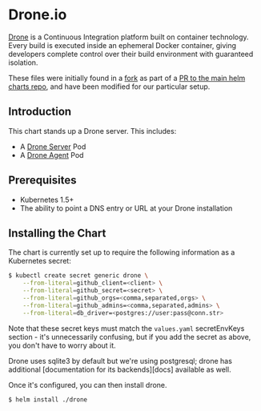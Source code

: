 # Drone.io

[Drone](http://readme.drone.io/) is a Continuous Integration platform
built on container technology. Every build is executed inside an
ephemeral Docker container, giving developers complete control over
their build environment with guaranteed isolation.

These files were initially found in a [fork][] as part of a
[PR to the main helm charts repo][pr], and have been modified for our
particular setup.

## Introduction

This chart stands up a Drone server. This includes:

- A [Drone Server][installation] Pod
- A [Drone Agent][installation] Pod

## Prerequisites

- Kubernetes 1.5+
- The ability to point a DNS entry or URL at your Drone installation

## Installing the Chart

The chart is currently set up to require the following information as
a Kubernetes secret:

```bash
$ kubectl create secret generic drone \
    --from-literal=github_client=<client> \
    --from-literal=github_secret=<secret> \
    --from-literal=github_orgs=<comma,separated,orgs> \
    --from-literal=github_admins=<comma,separated,admins> \
    --from-literal=db_driver=<postgres://user:pass@conn.str>
```

Note that these secret keys must match the `values.yaml` secretEnvKeys
section - it's unnecessarily confusing, but if you add the secret as
above, you don't have to worry about it.

Drone uses sqlite3 by default but we're using postgresql; drone has
additional [documentation for its backends][docs] available as well.

Once it's configured, you can then install drone.

```bash
$ helm install ./drone
```

[fork]: https://github.com/bacongobbler/kube-charts/tree/440e9d64298741253a06058c68dc871fd65aa32a
[pr]: https://github.com/kubernetes/charts/pull/821
[installation]: http://readme.drone.io/admin/installation-guide/
[drone]: http://readme.drone.io/admin/database-engines/
